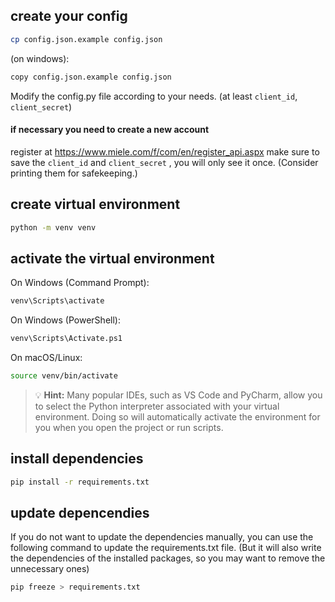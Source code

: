 ## create your config
```bash
cp config.json.example config.json
```
(on windows):
```bash
copy config.json.example config.json
```

Modify the config.py file according to your needs.
(at least `client_id`, `client_secret`)

#### if necessary you need to create a new account

register at https://www.miele.com/f/com/en/register_api.aspx
make sure to save the `client_id` and `client_secret` , you will only see it once.
(Consider printing them for safekeeping.)

## create virtual environment
```bash
python -m venv venv
```
## activate the virtual environment

On Windows (Command Prompt):
```bash
venv\Scripts\activate
```
On Windows (PowerShell):
```bash
venv\Scripts\Activate.ps1
```
On macOS/Linux:
```bash
source venv/bin/activate

```

> 💡 **Hint:** Many popular IDEs, such as VS Code and PyCharm, allow you to select the Python interpreter associated with your virtual environment. Doing so will automatically activate the environment for you when you open the project or run scripts.
## install dependencies
```bash
pip install -r requirements.txt
```

## update depencendies

If you do not want to update the dependencies manually, you can use the following command to update the requirements.txt file.
(But it will also write the dependencies of the installed packages, so you may want to remove the unnecessary ones)

```bash 
pip freeze > requirements.txt
``` 

